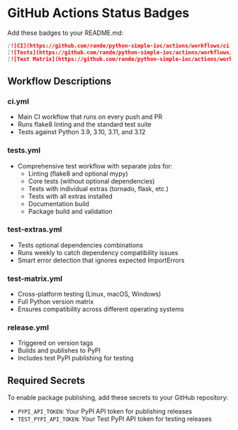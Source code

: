 # GitHub Actions Status Badges

Add these badges to your README.md:

```markdown
[![CI](https://github.com/rande/python-simple-ioc/actions/workflows/ci.yml/badge.svg)](https://github.com/rande/python-simple-ioc/actions/workflows/ci.yml)
[![Tests](https://github.com/rande/python-simple-ioc/actions/workflows/tests.yml/badge.svg)](https://github.com/rande/python-simple-ioc/actions/workflows/tests.yml)
[![Test Matrix](https://github.com/rande/python-simple-ioc/actions/workflows/test-matrix.yml/badge.svg)](https://github.com/rande/python-simple-ioc/actions/workflows/test-matrix.yml)
```

## Workflow Descriptions

### ci.yml
- Main CI workflow that runs on every push and PR
- Runs flake8 linting and the standard test suite
- Tests against Python 3.9, 3.10, 3.11, and 3.12

### tests.yml
- Comprehensive test workflow with separate jobs for:
  - Linting (flake8 and optional mypy)
  - Core tests (without optional dependencies)
  - Tests with individual extras (tornado, flask, etc.)
  - Tests with all extras installed
  - Documentation build
  - Package build and validation

### test-extras.yml
- Tests optional dependencies combinations
- Runs weekly to catch dependency compatibility issues
- Smart error detection that ignores expected ImportErrors

### test-matrix.yml
- Cross-platform testing (Linux, macOS, Windows)
- Full Python version matrix
- Ensures compatibility across different operating systems

### release.yml
- Triggered on version tags
- Builds and publishes to PyPI
- Includes test PyPI publishing for testing

## Required Secrets

To enable package publishing, add these secrets to your GitHub repository:
- `PYPI_API_TOKEN`: Your PyPI API token for publishing releases
- `TEST_PYPI_API_TOKEN`: Your Test PyPI API token for testing releases